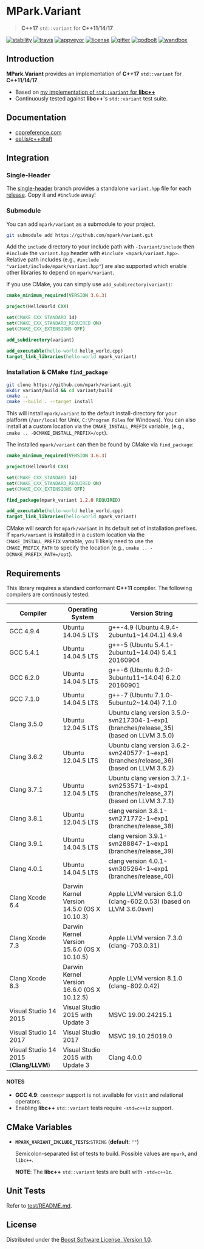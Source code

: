# MPark.Variant

> __C++17__ `std::variant` for __C++11__/__14__/__17__

[![stability][badge.stability]][stability]
[![travis][badge.travis]][travis]
[![appveyor][badge.appveyor]][appveyor]
[![license][badge.license]][license]
[![gitter][badge.gitter]][gitter]
[![godbolt][badge.godbolt]][godbolt]
[![wandbox][badge.wandbox]][wandbox]

[badge.stability]: https://img.shields.io/badge/stability-stable-brightgreen.svg
[badge.travis]: https://travis-ci.org/mpark/variant.svg?branch=master
[badge.appveyor]: https://ci.appveyor.com/api/projects/status/github/mpark/variant?branch=master&svg=true
[badge.license]: http://img.shields.io/badge/license-boost-blue.svg
[badge.gitter]: https://badges.gitter.im/mpark/variant.svg
[badge.godbolt]: https://img.shields.io/badge/try%20it-on%20godbolt-222266.svg
[badge.wandbox]: https://img.shields.io/badge/try%20it-on%20wandbox-5cb85c.svg

[stability]: http://github.com/badges/stability-badges
[travis]: https://travis-ci.org/mpark/variant
[appveyor]: https://ci.appveyor.com/project/mpark/variant
[license]: https://github.com/mpark/variant/blob/master/LICENSE.md
[gitter]: https://gitter.im/mpark/variant
[godbolt]: https://godbolt.org/g/G4dSbr
[wandbox]: https://wandbox.org/permlink/glzF6r0NtWRY20Np

## Introduction

__MPark.Variant__ provides an implementation of __C++17__ `std::variant` for __C++11__/__14__/__17__.

  - Based on [my implementation of `std::variant` for __libc++__][libcxx-impl]
  - Continuously tested against __libc++__'s `std::variant` test suite.

[libcxx-impl]: https://reviews.llvm.org/rL288547

## Documentation

  - [cppreference.com](http://en.cppreference.com/w/cpp/utility/variant)
  - [eel.is/c++draft](http://eel.is/c++draft/variant)

## Integration

### Single-Header

The [single-header] branch provides a standalone `variant.hpp`
file for each [release]. Copy it and `#include` away!

[single-header]: https://github.com/mpark/variant/tree/single-header
[release]: https://github.com/mpark/variant/releases

### Submodule

You can add `mpark/variant` as a submodule to your project.

```bash
git submodule add https://github.com/mpark/variant.git
```

Add the `include` directory to your include path with `-Ivariant/include` then
`#include` the `variant.hpp` header with `#include <mpark/variant.hpp>`.
Relative path includes (e.g., `#include "variant/include/mpark/variant.hpp"`)
are also supported which enable other libraries to depend on `mpark/variant`.

If you use CMake, you can simply use `add_subdirectory(variant)`:

```cmake
cmake_minimum_required(VERSION 3.6.3)

project(HelloWorld CXX)

set(CMAKE_CXX_STANDARD 14)
set(CMAKE_CXX_STANDARD_REQUIRED ON)
set(CMAKE_CXX_EXTENSIONS OFF)

add_subdirectory(variant)

add_executable(hello-world hello_world.cpp)
target_link_libraries(hello-world mpark_variant)
```

### Installation & CMake `find_package`

```bash
git clone https://github.com/mpark/variant.git
mkdir variant/build && cd variant/build
cmake ..
cmake --build . --target install
```

This will install `mpark/variant` to the default install-directory for
your platform (`/usr/local` for Unix, `C:\Program Files` for Windows).
You can also install at a custom location via the `CMAKE_INSTALL_PREFIX`
variable, (e.g., `cmake .. -DCMAKE_INSTALL_PREFIX=/opt`).

The installed `mpark/variant` can then be found by CMake via `find_package`:

```cmake
cmake_minimum_required(VERSION 3.6.3)

project(HelloWorld CXX)

set(CMAKE_CXX_STANDARD 14)
set(CMAKE_CXX_STANDARD_REQUIRED ON)
set(CMAKE_CXX_EXTENSIONS OFF)

find_package(mpark_variant 1.2.0 REQUIRED)

add_executable(hello-world hello_world.cpp)
target_link_libraries(hello-world mpark_variant)
```

CMake will search for `mpark/variant` in its default set of
installation prefixes. If `mpark/variant` is installed in
a custom location via the `CMAKE_INSTALL_PREFIX` variable,
you'll likely need to use the `CMAKE_PREFIX_PATH` to specify
the location (e.g., `cmake .. -DCMAKE_PREFIX_PATH=/opt`).

## Requirements

This library requires a standard conformant __C++11__ compiler.
The following compilers are continously tested:

| Compiler                               | Operating System                            | Version String                                                                          |
|----------------------------------------|---------------------------------------------|-----------------------------------------------------------------------------------------|
| GCC 4.9.4                              | Ubuntu 14.04.5 LTS                          | g++-4.9 (Ubuntu 4.9.4-2ubuntu1~14.04.1) 4.9.4                                           |
| GCC 5.4.1                              | Ubuntu 14.04.5 LTS                          | g++-5 (Ubuntu 5.4.1-2ubuntu1~14.04) 5.4.1 20160904                                      |
| GCC 6.2.0                              | Ubuntu 14.04.5 LTS                          | g++-6 (Ubuntu 6.2.0-3ubuntu11~14.04) 6.2.0 20160901                                     |
| GCC 7.1.0                              | Ubuntu 14.04.5 LTS                          | g++-7 (Ubuntu 7.1.0-5ubuntu2~14.04) 7.1.0                                               |
| Clang 3.5.0                            | Ubuntu 12.04.5 LTS                          | Ubuntu clang version 3.5.0-svn217304-1~exp1 (branches/release_35) (based on LLVM 3.5.0) |
| Clang 3.6.2                            | Ubuntu 12.04.5 LTS                          | Ubuntu clang version 3.6.2-svn240577-1~exp1 (branches/release_36) (based on LLVM 3.6.2) |
| Clang 3.7.1                            | Ubuntu 12.04.5 LTS                          | Ubuntu clang version 3.7.1-svn253571-1~exp1 (branches/release_37) (based on LLVM 3.7.1) |
| Clang 3.8.1                            | Ubuntu 12.04.5 LTS                          | clang version 3.8.1-svn271772-1~exp1 (branches/release_38)                              |
| Clang 3.9.1                            | Ubuntu 14.04.5 LTS                          | clang version 3.9.1-svn288847-1~exp1 (branches/release_39)                              |
| Clang 4.0.1                            | Ubuntu 14.04.5 LTS                          | clang version 4.0.1-svn305264-1~exp1 (branches/release_40)                              |
| Clang Xcode 6.4                        | Darwin Kernel Version 14.5.0 (OS X 10.10.3) | Apple LLVM version 6.1.0 (clang-602.0.53) (based on LLVM 3.6.0svn)                      |
| Clang Xcode 7.3                        | Darwin Kernel Version 15.6.0 (OS X 10.10.5) | Apple LLVM version 7.3.0 (clang-703.0.31)                                               |
| Clang Xcode 8.3                        | Darwin Kernel Version 16.6.0 (OS X 10.12.5) | Apple LLVM version 8.1.0 (clang-802.0.42)                                               |
| Visual Studio 14 2015                  | Visual Studio 2015 with Update 3            | MSVC 19.00.24215.1 | Microsoft (R) Build Engine version 14.0.25420.1                    |
| Visual Studio 14 2017                  | Visual Studio 2017                          | MSVC 19.10.25019.0 | Microsoft (R) Build Engine version 15.1.1012.6693                  |
| Visual Studio 14 2015 (__Clang/LLVM__) | Visual Studio 2015 with Update 3            | Clang 4.0.0        | Microsoft (R) Build Engine version 14.0.25420.1                    |

#### NOTES
  - __GCC 4.9__: `constexpr` support is not available for `visit` and relational operators.
  - Enabling __libc++__ `std::variant` tests require `-std=c++1z` support.

## CMake Variables

  -  __`MPARK_VARIANT_INCLUDE_TESTS`__:`STRING` (__default__: `""`)

     Semicolon-separated list of tests to build.
     Possible values are `mpark`, and `libc++`.

     __NOTE__: The __libc++__ `std::variant` tests are built with `-std=c++1z`.

## Unit Tests

Refer to [test/README.md](test/README.md).

## License

Distributed under the [Boost Software License, Version 1.0](LICENSE.md).
